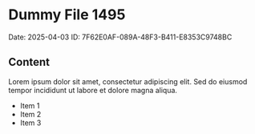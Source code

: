# Dummy File 1495

Date: 2025-04-03
ID: 7F62E0AF-089A-48F3-B411-E8353C9748BC

## Content

Lorem ipsum dolor sit amet, consectetur adipiscing elit.
Sed do eiusmod tempor incididunt ut labore et dolore magna aliqua.

* Item 1
* Item 2
* Item 3
